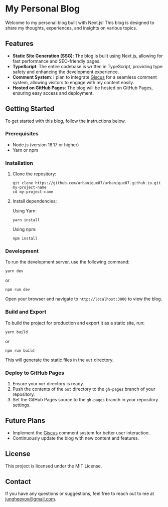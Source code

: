 # My Personal Blog

Welcome to my personal blog built with Next.js! This blog is designed to share my thoughts, experiences, and insights on various topics.

## Features

- **Static Site Generation (SSG)**: The blog is built using Next.js, allowing for fast performance and SEO-friendly pages.
- **TypeScript**: The entire codebase is written in TypeScript, providing type safety and enhancing the development experience.
- **Comment System**: I plan to integrate [Giscus](https://giscus.app/) for a seamless comment system, allowing visitors to engage with my content easily.
- **Hosted on GitHub Pages**: The blog will be hosted on GitHub Pages, ensuring easy access and deployment.

## Getting Started

To get started with this blog, follow the instructions below.

### Prerequisites

- Node.js (version 18.17 or higher)
- Yarn or npm

### Installation

1. Clone the repository:

   ```
   git clone https://github.com/urbanique87/urbanique87.github.io.git my-project-name
   cd my-project-name
   ```

2. Install dependencies:

   Using Yarn:
   ```
   yarn install
   ```

   Using npm:
   ```
   npm install
   ```

### Development

To run the development server, use the following command:

```
yarn dev
```

or

```
npm run dev
```

Open your browser and navigate to `http://localhost:3000` to view the blog.

### Build and Export

To build the project for production and export it as a static site, run:

```
yarn build
```

or

```
npm run build
```

This will generate the static files in the `out` directory.

### Deploy to GitHub Pages

1. Ensure your `out` directory is ready.
2. Push the contents of the `out` directory to the `gh-pages` branch of your repository.
3. Set the GitHub Pages source to the `gh-pages` branch in your repository settings.

## Future Plans

- Implement the [Giscus](https://giscus.app/) comment system for better user interaction.
- Continuously update the blog with new content and features.

## License

This project is licensed under the MIT License.

## Contact

If you have any questions or suggestions, feel free to reach out to me at [jungheeyov@gmail.com](mailto:jungheeyov@gmail.com).
